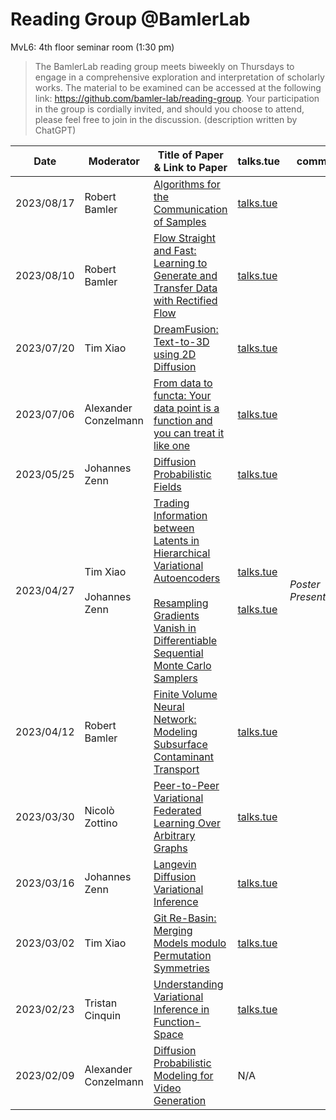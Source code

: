 

# Reading Group @BamlerLab
MvL6: 4th floor seminar room (1:30 pm)


>The BamlerLab reading group meets biweekly on Thursdays to engage in a comprehensive exploration and interpretation of scholarly works. The material to be examined can be accessed at the following link: https://github.com/bamler-lab/reading-group. Your participation in the group is cordially invited, and should you choose to attend, please feel free to join in the discussion.
(description written by ChatGPT)


| Date | Moderator | Title of Paper & Link to Paper | talks.tue | comment |
|---|---|---|---|---|
| 2023/08/17 | Robert Bamler | [Algorithms for the Communication of Samples](https://arxiv.org/pdf/2110.12805.pdf) | [talks.tue](https://talks.tuebingen.ai/talks/talk/id=452) | |
| 2023/08/10 | Robert Bamler | [Flow Straight and Fast: Learning to Generate and Transfer Data with Rectified Flow](https://arxiv.org/pdf/2209.03003.pdf) | [talks.tue](https://talks.tuebingen.ai/talks/talk/id=451) | |
| 2023/07/20 | Tim Xiao | [DreamFusion: Text-to-3D using 2D Diffusion](https://arxiv.org/pdf/2209.14988.pdf) | [talks.tue](https://talks.tuebingen.ai/talks/talk/id=445) | |
| 2023/07/06 | Alexander Conzelmann | [From data to functa: Your data point is a function and you can treat it like one](https://arxiv.org/pdf/2201.12204.pdf) | [talks.tue](https://talks.tuebingen.ai/talks/talk/id=444) | |
| 2023/05/25 | Johannes Zenn | [Diffusion Probabilistic Fields](https://arxiv.org/pdf/2303.00165.pdf) | [talks.tue](https://talks.tuebingen.ai/talks/talk/id=412) | |
| 2023/04/27 | Tim Xiao<br/><br/>Johannes Zenn | [Trading Information between Latents in Hierarchical Variational Autoencoders](https://arxiv.org/pdf/2302.04855.pdf)<br/><br/>[Resampling Gradients Vanish in Differentiable Sequential Monte Carlo Samplers](https://openreview.net/pdf?id=kBkou5ucR_d) | [talks.tue](https://talks.tuebingen.ai/talks/talk/id=403)<br/><br/><br/>[talks.tue](https://talks.tuebingen.ai/talks/talk/id=405) | *Poster Presentation* |
| 2023/04/12 | Robert Bamler | [Finite Volume Neural Network: Modeling Subsurface Contaminant Transport](https://arxiv.org/pdf/2104.06010.pdf) | [talks.tue](https://talks.tuebingen.ai/talks/talk/id=378) | |
| 2023/03/30 | Nicolò Zottino | [Peer-to-Peer Variational Federated Learning Over Arbitrary Graphs](https://ieeexplore.ieee.org/document/9825726) | [talks.tue](https://talks.tuebingen.ai/talks/talk/id=364) | |
| 2023/03/16 | Johannes Zenn | [Langevin Diffusion Variational Inference](https://arxiv.org/pdf/2208.07743.pdf) | [talks.tue](https://talks.tuebingen.ai/talks/talk/id=357) | |
| 2023/03/02 | Tim Xiao | [Git Re-Basin: Merging Models modulo Permutation Symmetries](https://arxiv.org/pdf/2209.04836) | [talks.tue](https://talks.tuebingen.ai/talks/talk/id=333) | |
| 2023/02/23 | Tristan Cinquin | [Understanding Variational Inference in Function-Space](https://arxiv.org/pdf/2011.09421.pdf) | [talks.tue](https://talks.tuebingen.ai/talks/talk/id=332) | |
| 2023/02/09 | Alexander Conzelmann | [Diffusion Probabilistic Modeling for Video Generation](https://arxiv.org/pdf/2203.09481.pdf) | N/A | |

